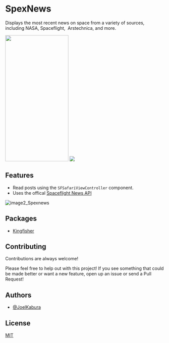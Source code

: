 
# SpexNews

Displays the most recent news on space from a variety of sources, including NASA, Spaceflight,  Arstechnica, and more.


<img src="https://user-images.githubusercontent.com/46387248/188973417-9c5015c6-eb14-4857-bd09-4c916798d7dc.png" width="200" height="400" /> <img src="https://user-images.githubusercontent.com/46387248/190247856-24550abb-6895-4bae-8587-12db396efd03.png" /> 

## Features
- Read posts using the `SFSafariViewController` component.
- Uses the offical [Spaceflight News API](https://thespacedevs.com/snapi)

![image2_Spexnews](https://user-images.githubusercontent.com/46387248/190247856-24550abb-6895-4bae-8587-12db396efd03.png)





## Packages 
-  [Kingfisher](https://github.com/joelkab)

## Contributing

Contributions are always welcome!

Please feel free to help out with this project! If you see something that could be made better or want a new feature, open up an issue or send a Pull Request!


## Authors

- [@JoelKabura](https://github.com/joelkab)


## License

[MIT](https://choosealicense.com/licenses/mit/)

